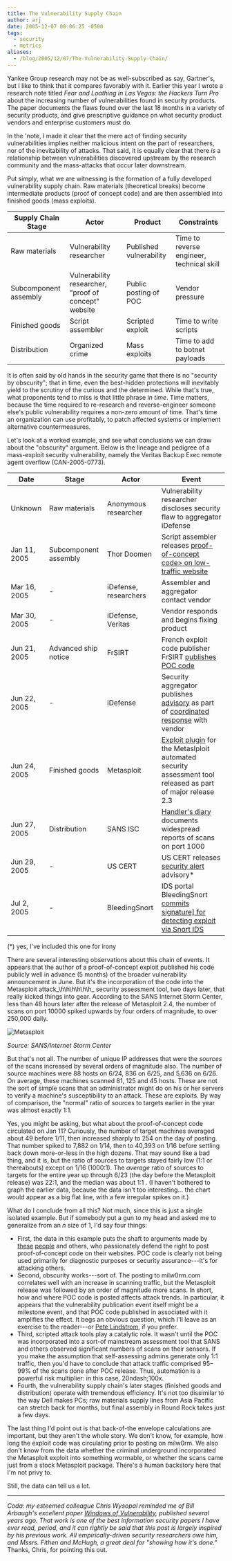 ```yaml
---
title: The Vulnerability Supply Chain
author: arj
date: 2005-12-07 00:06:25 -0500
tags: 
  - security
  - metrics
aliases:
  - /blog/2005/12/07/The-Vulnerability-Supply-Chain/
---
```

Yankee Group research may not be as well-subscribed as say, Gartner's, but I like to think that it compares favorably with it. Earlier this year I wrote a research note titled _Fear and Loathing in Las Vegas: the Hackers Turn Pro_ about the increasing number of vulnerabilities found in security products. The paper documents the flaws found over the last 18 months in a variety of security products, and give prescriptive guidance on what security product vendors and enterprise customers must do.

In the 'note, I made it clear that the mere act of finding security vulnerabilities implies neither malicious intent on the part of researchers, nor of the inevitability of attacks. That said, it is equally clear that there _is_ a relationship between vulnerabilities discovered upstream by the research community and the mass-attacks that occur later downstream.

Put simply, what we are witnessing is the formation of a fully developed vulnerability supply chain. Raw materials (theoretical breaks) become intermediate products (proof of concept code) and are then assembled into finished goods (mass exploits). 

| Supply Chain Stage | Actor | Product | Constraints |
|--------------------|-------|---------|-------------|
| Raw materials | Vulnerability researcher | Published vulnerability | Time to reverse engineer, technical skill |
| Subcomponent assembly | Vulnerability researcher, "proof of concept" website | Public posting of POC | Vendor pressure |
| Finished goods | Script assembler | Scripted exploit | Time to write scripts |
| Distribution | Organized crime | Mass exploits | Time to add to botnet payloads |
</table>

It is often said by old hands in the security game that there is no "security by obscurity"; that in time, even the best-hidden protections will inevitably yield to the scrutiny of the curious and the determined. While that's true, what proponents tend to miss is that little phrase _in time_. Time matters, because the time required to re-research and reverse-engineer someone else's public vulnerability requires a non-zero amount of time. That's time an organization can use profitably, to patch affected systems or implement alternative countermeasures.

Let's look at a worked example, and see what conclusions we can draw about the "obscurity" argument. Below is the lineage and pedigree of a mass-exploit security vulnerability, namely the Veritas Backup Exec remote agent overflow (CAN-2005-0773).

| Date | Stage | Actor | Event |
|------|-------|-------|-------|
| Unknown | Raw materials | Anonymous researcher | Vulnerability researcher discloses security flaw to aggregator iDefense |
| Jan 11, 2005 | Subcomponent assembly | Thor Doomen | Script assembler releases <a href="http://milw0rm.com/id.php?id=750">proof-of-concept code> on low-traffic website |
| Mar 16, 2005 | - | iDefense, researchers | Assembler and aggregator contact vendor |
| Mar 30, 2005 | - | iDefense, Veritas | Vendor responds and begins fixing product |
| Jun 21, 2005 | Advanced ship notice | FrSIRT | French exploit code publisher FrSIRT <a href="http://www.frsirt.com/exploits/20050625.backupexec_agent.pm.php">publishes POC code</a> |
| Jun 22, 2005 | - | iDefense | Security aggregator publishes <a href="http://www.idefense.com/application/poi/display?id=272&type=vulnerabilities&flashstatus=true">advisory</a> as part of <a href="http://seer.support.veritas.com/docs/276604.htm">coordinated response</a> with vendor |
| Jun 24, 2005 | Finished goods | Metasploit | <a href="http://www.metasploit.org/projects/Framework/modules/exploits/backupexec_agent.pm">Exploit plugin</a> for the Metaslploit automated security assessment tool released as part of major release 2.3 |
| Jun 27, 2005 | Distribution | SANS ISC | <a href="http://isc.sans.org/diary.php?date=2005-06-27">Handler's diary</a> documents widespread reports of scans on port 1000 |
| Jun 29, 2005 | - | US CERT | US CERT releases  <a href="http://www.us-cert.gov/cas/techalerts/TA05-180A.html">security alert</a> advisory* |
| Jul 2, 2005 | - | BleedingSnort | IDS portal BleedingSnort <a href="http://www.networksecurityarchive.org/html/Snort-Signatures/2005-07/msg00014.html">commits signature] for detecting exploit via Snort IDS |
</table>
(*) yes, I've included this one for irony

There are several interesting observations about this chain of events. It appears that the author of a proof-of-concept exploit published his code publicly well in advance (5 months) of the broader vulnerability announcement in June. But it's the incorporation of the code into the Metasploit attack_\\h\\h\\h\\h\\h\\h_ security assessment tool, two days later, that really kicked things into gear. According to the SANS Internet Storm Center, less than 48 hours later after the release of Metasploit 2.4, the number of scans on port 10000 spiked upwards by four orders of magnitude, to over 250,000 daily. 

![Metasploit](/images/veritas-metasploit.png)
 
_Source: SANS/Internet Storm Center_

But that's not all. The number of unique IP addresses that were the _sources_ of the scans increased by several orders of magnitude also. The number of source machines were 88 hosts on 6/24, 836 on 6/25, and 5,636 on 6/26. On average, these machines scanned 81, 125 and 45 hosts. These are not the sort of simple scans that an administrator might do on his or her servers to verify a machine's susceptibility to an attack. These are exploits. By way of comparison, the "normal" ratio of sources to targets earlier in the year was almost exactly 1:1.

Yes, you might be asking, but what about the proof-of-concept code circulated on Jan 11? Curiously, the number of target machines averaged about 49 before 1/11, then increased sharply to 254 on the day of posting. That number spiked to 7,882 on 1/14, then to  40,393 on 1/16 before settling back down more-or-less in the high dozens. That may sound like a bad thing, and it is, but the ratio of sources to targets stayed fairly low (1:1 or thereabouts) except on 1/16 (1000:1). The _average_ ratio of sources to targets for the entire year up through 6/23 (the day before the Metasploit release) was 22:1, and the median was about 1:1 . (I haven't bothered to graph the earlier data, because the data isn't too interesting... the chart would appear as a big flat line, with a few irregular spikes on it.)

What do I conclude from all this? Not much, since this is just a single isolated example. But if somebody put a gun to my head and asked me to generalize from an _n_ size of 1, I'd say four things:

* First, the data in this example puts the shaft to arguments made by [these](http://www.securiteam.com/) [people](http://www.coresecurity.com/home/home.php) and others, who passionately defend the right to post proof-of-concept code on their websites. POC code is clearly not being used primarily for diagnostic purposes or security assurance---it's for attacking others.
* Second, obscurity works---sort of. The posting to milw0rm.com correlates well with an increase in scanning traffic, but the Metasploit release was followed by an order of magnitude more scans. In short, how and where POC code is posted affects attack trends. In particular, it appears that the vulnerability publication event itself might be a milestone event, and that POC code published in associated with it amplifies the effect. It begs an obvious question, which I'll leave as an exercise to the reader---or [Pete Lindstrom](http://spiresecurity.typepad.com/spire_security_viewpoint/), if you prefer.
* Third, scripted attack tools play a catalytic role. It wasn't until the POC was incorporated into a sort-of mainstream assessment tool that SANS and others observed significant numbers of scans on their sensors. If you make the assumption that self-assessing admins generate only 1:1 traffic, then you'd have to conclude that attack traffic comprised 95&ndash;99% of the scans done after POC release. Thus, automation is a powerful risk multiplier: in this case, 20ndash;100x.  
* Fourth, the vulnerability supply chain's later stages (finished goods and distribution) operate with tremendous efficiency. It's not too dissimilar to the way Dell makes PCs; raw materials supply lines from Asia Pacific can stretch back for months, but final assembly in Round Rock takes just a few days. 

The last thing I'd point out is that back-of-the envelope calculations are important, but they aren't the whole story. We don't know, for example, how long the exploit code was circulating prior to posting on milw0rm. We also don't know from the data whether the criminal underground incorporated the Metasploit exploit into something wormable, or whether the scans came just from a stock Metasploit package. There's a human backstory here that I'm not privy to. 

Still, the data can tell us a lot.

----
_Coda: my esteemed colleague Chris Wysopal reminded me of Bill Arbaugh's excellent paper [Windows of Vulnerability](http://www.cs.umd.edu/~waa/pubs/Windows_of_Vulnerability.pdf), published several years ago. That work is one of the best information security papers I have ever read, period, and it can rightly be said that this post is largely inspired by his previous work. All empirically-driven security researchers owe him, and Mssrs. Fithen and McHugh, a great deal for "showing how it's done."_ Thanks, Chris, for pointing this out.
